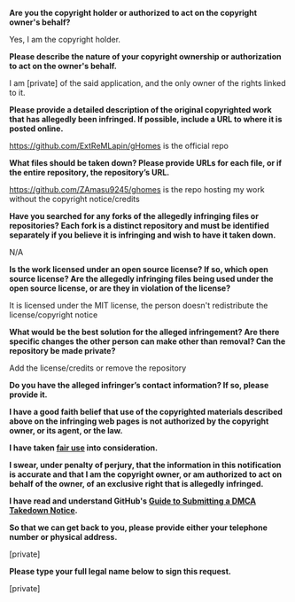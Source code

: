 **Are you the copyright holder or authorized to act on the copyright owner's behalf?**

Yes, I am the copyright holder.

**Please describe the nature of your copyright ownership or authorization to act on the owner's behalf.**

I am [private] of the said application, and the only owner of the rights linked to it.

**Please provide a detailed description of the original copyrighted work that has allegedly been infringed. If possible, include a URL to where it is posted online.**

https://github.com/ExtReMLapin/gHomes is the official repo

**What files should be taken down? Please provide URLs for each file, or if the entire repository, the repository’s URL.**

https://github.com/ZAmasu9245/ghomes is the repo hosting my work without the copyright notice/credits

**Have you searched for any forks of the allegedly infringing files or repositories? Each fork is a distinct repository and must be identified separately if you believe it is infringing and wish to have it taken down.**

N/A

**Is the work licensed under an open source license? If so, which open source license? Are the allegedly infringing files being used under the open source license, or are they in violation of the license?**

It is licensed under the MIT license, the person doesn't redistribute the license/copyright notice

**What would be the best solution for the alleged infringement? Are there specific changes the other person can make other than removal? Can the repository be made private?**

Add the license/credits or remove the repository

**Do you have the alleged infringer’s contact information? If so, please provide it.**

**I have a good faith belief that use of the copyrighted materials described above on the infringing web pages is not authorized by the copyright owner, or its agent, or the law.**

**I have taken <a href="https://www.lumendatabase.org/topics/22">fair use</a> into consideration.**

**I swear, under penalty of perjury, that the information in this notification is accurate and that I am the copyright owner, or am authorized to act on behalf of the owner, of an exclusive right that is allegedly infringed.**

**I have read and understand GitHub's <a href="https://help.github.com/articles/guide-to-submitting-a-dmca-takedown-notice/">Guide to Submitting a DMCA Takedown Notice</a>.**

**So that we can get back to you, please provide either your telephone number or physical address.**

[private]

**Please type your full legal name below to sign this request.**

[private]

